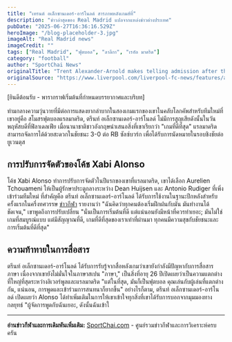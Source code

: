 ```yaml
---
title: "เทรนต์ อเล็กซานเดอร์-อาร์โนลด์ สารภาพหลังเกมส์ที่"
description: "ข่าวล่าสุดของ Real Madrid แปลจากแหล่งข่าวต่างประเทศ"
pubDate: "2025-06-27T16:36:16.529Z"
heroImage: "/blog-placeholder-3.jpg"
imageAlt: "Real Madrid news"
imageCredit: ""
tags: ["Real Madrid", "ฟุตบอล", "ลาลีกา", "เรอัล มาดริด"]
category: "football"
author: "SportChai News"
originalTitle: "Trent Alexander-Arnold makes telling admission after third game for Real Madrid"
originalSource: "https://www.liverpool.com/liverpool-fc-news/features/alexander-arnold-real-madrid-improve-31943673"
---
```


[ยินดีต้อนรับ - พารากราฟเริ่มต้นที่กำหนดบรรยากาศและบริบท]

ท่ามกลางความวุ่นวายที่มีต่อการแสดงยากลำบากในสองเกมแรกของเขาในคลับโลกคัพสำหรับทีมใหม่ที่เขาอยู่คือ สโมสรฟุตบอลแรลมาดริด, ตรีนท์ อเล็กซานเดอร์-อาร์โนลด์ ไม่มีการสูญเสียดังนั้นในวันพฤหัสบดีที่ฟิลาเดลเฟีย เมื่อนานาชาติชาวอังกฤษนำเสนอสิ่งที่เขาเรียกว่า "เกมที่ดีที่สุด" แรลมาดริดสามารถจัดการได้ด้วยสะดวกในชัยชนะ 3-0 ต่อ RB ซัลซ์บวร์ก เพื่อได้รับการนัดหมายในรอบชิงชัยต่อ ยูเวนตุส

## การปรับการจัดตัวของโค้ช Xabi Alonso
โค้ช Xabi Alonso ทำการปรับการจัดตัวในปีแรกของเขาที่แรลมาดริด, เขาได้เลือก Aurelien Tchouameni ให้เป็นผู้รักษาประตูกลางระหว่าง Dean Huijsen และ Antonio Rudiger ที่เพิ่งเข้าร่วมทีมใหม่ ที่สำคัญคือ ตรีนท์ อเล็กซานเดอร์-อาร์โนลด์ ได้รับการใช้งานในฐานะปีกหลังสำหรับครั้งแรกในครึ่งทศวรรษ [ข่าวกีฬา](https://sportchai.com/%e0%b8%82%e0%b9%88%e0%b8%b2%e0%b8%a7%e0%b8%9f%e0%b8%b8%e0%b8%95%e0%b8%9a%e0%b8%ad%e0%b8%a5/) รายงานว่า "ฉันคิดว่าทุกคนต้องเริ่มฝึกฝนกับมัน มันทำงานได้ชัดเจน," เขาพูดถึงการปรับเปลี่ยน "นั่นเป็นการเริ่มต้นที่ดี แต่แน่นอนยังมีหน้าที่ควรทำเยอะ; มันไม่ใช่เกมที่สมบูรณ์แบบ แต่มีสัญญาณที่ดี, เกมที่ดีที่สุดของเราเท่าที่ผ่านมา ทุกคนมีความสุขกับชัยชนะและการเริ่มต้นที่ดีที่สุด"

## ความท้าทายในการสื่อสาร
ตรีนท์ อเล็กซานเดอร์-อาร์โนลด์ ได้รับการรับรู้จากสื่อหลังเกมว่าเขายังกำลังมีปัญหากับการสื่อสารภาษา เนื่องจากเขายังไม่มั่นใจในภาษาสเปน "ภาษา," เป็นสิ่งที่อายุ 26 ปีเปิดเผยว่าเป็นความแตกต่างที่ใหญ่ที่สุดระหว่างลิเวอร์พูลและแรลมาดริด "แต่ในที่สุด, มันก็เป็นฟุตบอล คุณเล่นกับผู้เล่นที่แตกต่างกัน, แน่นอน, การพูดและเข้าร่วมการสนทนาก็ยากขึ้น" อย่างไรก็ตาม, ตรีนท์ อเล็กซานเดอร์-อาร์โนลด์ เปิดเผยว่า Alonso ได้ทำเพิ่มเติมในการให้เขาเข้าใจทุกสิ่งที่เขาได้รับการบอกจากมุมมองทางกลยุทธ์ "ผู้จัดการพูดกับฉันเยอะ, ดังนั้นฉันเข้าใ

---

**อ่านข่าวกีฬาและการเดิมพันเพิ่มเติม:** [SportChai.com](https://sportchai.com) - ศูนย์รวมข่าวกีฬาและการวิเคราะห์ครบครัน